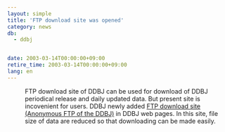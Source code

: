 ```yaml
---
layout: simple
title: 'FTP download site was opened'
category: news
db:
  - ddbj


date: 2003-03-14T00:00:00+09:00
retire_time: 2003-03-14T00:00:00+09:00
lang: en
---
```


<dd>FTP download site of DDBJ can be used for download of DDBJ periodical release and daily updated data. But present site is incovenient for users. DDBJ newly added <a href="/services/index-e.html ">FTP download site (Anonymous FTP of the DDBJ)</a> in DDBJ web pages. In this site, file size of data are reduced so that downloading can be made easily.</dd>
